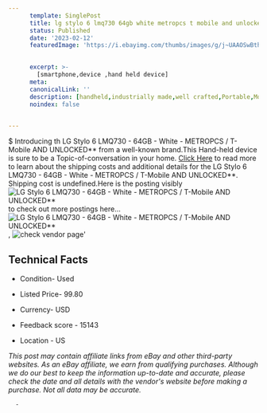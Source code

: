 ```yaml
---
      template: SinglePost
      title: lg stylo 6 lmq730 64gb white metropcs t mobile and unlocked 
      status: Published
      date: '2023-02-12'
      featuredImage: 'https://i.ebayimg.com/thumbs/images/g/j~UAAOSwBthfmGF9/s-l225.jpg'
       

      excerpt: >-
        [smartphone,device ,hand held device]
      meta:
      canonicalLink: ''
      description: [handheld,industrially made,well crafted,Portable,Mobile,Compact,Convenient,Lightweight,Maneuverable,Man-portable,Miniature,Carriable,Hand-held,Light,Holdable,Transportable,Mobile device,Pocket-sized,On-the-go,Wireless,Cordless,Compact size,Convenient size, smartphone,device ,hand held device]
      noindex: false
      

---
```

$
      Introducing th LG Stylo 6 LMQ730 - 64GB - White - METROPCS / T-Mobile AND UNLOCKED** from a well-known brand.This Hand-held device  is sure to be a Topic-of-conversation in your home. [Click Here](https://www.ebay.com/itm/324580470703?hash=item4b9280efaf%3Ag%3Aj%7EUAAOSwBthfmGF9&amdata=enc%3AAQAHAAAA0J1KBW9oB%2F5WRmsZvaKs14WEvgqvzb13Zr%2F2RKE94OAySh61JGUXhhofgOJ0%2Bm2XSpSgVPFy55qlKRgEwXzpNCQdIzFFsdMuKMRPpHv3E%2BFK7Q4KdQVKejnIYdeNwIVIvMA2SvGQb84HLjVQWDTnKhqslDZE%2Fs%2BI7foy3%2B2s0293sZRapd%2FMroaYgHY6PATU1BdlA86DXr1m4FFTe3I07JkDRD8yra6911KwyTnNHQVrhPt4sN%2BERcNuXUINKZZ86zdoo4%2Fb9g8MDgjPyNAITJw%3D&mkevt=1&mkcid=1&mkrid=711-53200-19255-0&campid=%253CePNCampaignId%253E&customid=%253CreferenceId%253E&toolid=10049) to read more to learn about the shipping costs and additional details for the LG Stylo 6 LMQ730 - 64GB - White - METROPCS / T-Mobile AND UNLOCKED**. Shipping cost is undefined.Here is the posting visibly ![LG Stylo 6 LMQ730 - 64GB - White - METROPCS / T-Mobile AND UNLOCKED**](https://i.ebayimg.com/thumbs/images/g/j~UAAOSwBthfmGF9/s-l225.jpg) to check out more postings here... ![LG Stylo 6 LMQ730 - 64GB - White - METROPCS / T-Mobile AND UNLOCKED**](https://i.ebayimg.com/images/g/j~UAAOSwBthfmGF9/s-l1600.jpg), ![check vendor page]()'

      

 ## Technical Facts 



     
      

 - Condition- Used 


      

 - Listed Price- 99.80 


      

 - Currency- USD 


      

 - Feedback score - 15143 


      

 - Location - US 


      
      

 *_This post may contain affiliate links from eBay and other third-party websites. As an eBay affiliate, we earn from qualifying purchases. Although we do our best to keep the information up-to-date and accurate, please check the date and all details with the vendor's website before making a purchase. Not all data may be accurate._*




      -
